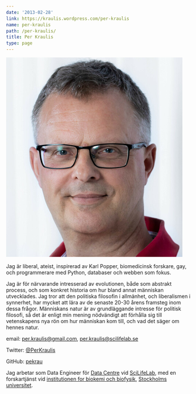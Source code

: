 ```yaml
---
date: '2013-02-28'
link: https://kraulis.wordpress.com/per-kraulis
name: per-kraulis
path: /per-kraulis/
title: Per Kraulis
type: page
---
```


![Per Kraulis](/files/Per_Kraulis_2019-06-25.jpg)

Jag är liberal, ateist, inspirerad av Karl Popper, biomedicinsk forskare, gay, och programmerare med Python, databaser och webben som fokus.

Jag är för närvarande intresserad av evolutionen, både som abstrakt process, och som konkret historia om hur bland annat människan utvecklades. Jag tror att den politiska filosofin i allmänhet, och liberalismen i synnerhet, har mycket att lära av de senaste 20-30 årens framsteg inom dessa frågor. Människans natur är av grundläggande intresse för politisk filosofi, så det är enligt min mening nödvändigt att förhålla sig till vetenskapens nya rön om hur människan kom till, och vad det säger om hennes natur.

email: per.kraulis@gmail.com, per.kraulis@scilifelab.se

Twitter: [@PerKraulis](https://twitter.com/PerKraulis)

GitHub: [pekrau](https://github.com/pekrau)

Jag arbetar som Data Engineer för [Data Centre](https://www.scilifelab.se/data/) vid [SciLifeLab](https://www.scilifelab.se/), med en forskartjänst vid [institutionen for biokemi och biofysik](http://www.dbb.su.se/), [Stockholms universitet](http://www.su.se/).
